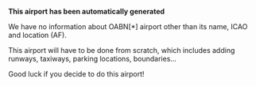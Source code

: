 **This airport has been automatically generated**

We have no information about OABN[*] airport other than its name, ICAO and location (AF).

This airport will have to be done from scratch, which includes adding runways, taxiways, parking locations, boundaries...

Good luck if you decide to do this airport!
